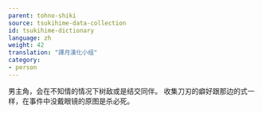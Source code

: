 ```yaml
---
parent: tohno-shiki
source: tsukihime-data-collection
id: tsukihime-dictionary
language: zh
weight: 42
translation: "譯月漢化小组"
category:
- person
---
```


男主角，会在不知情的情况下树敌或是结交同伴。
收集刀刃的癖好跟那边的式一样，在事件中没戴眼镜的原图是杀必死。

